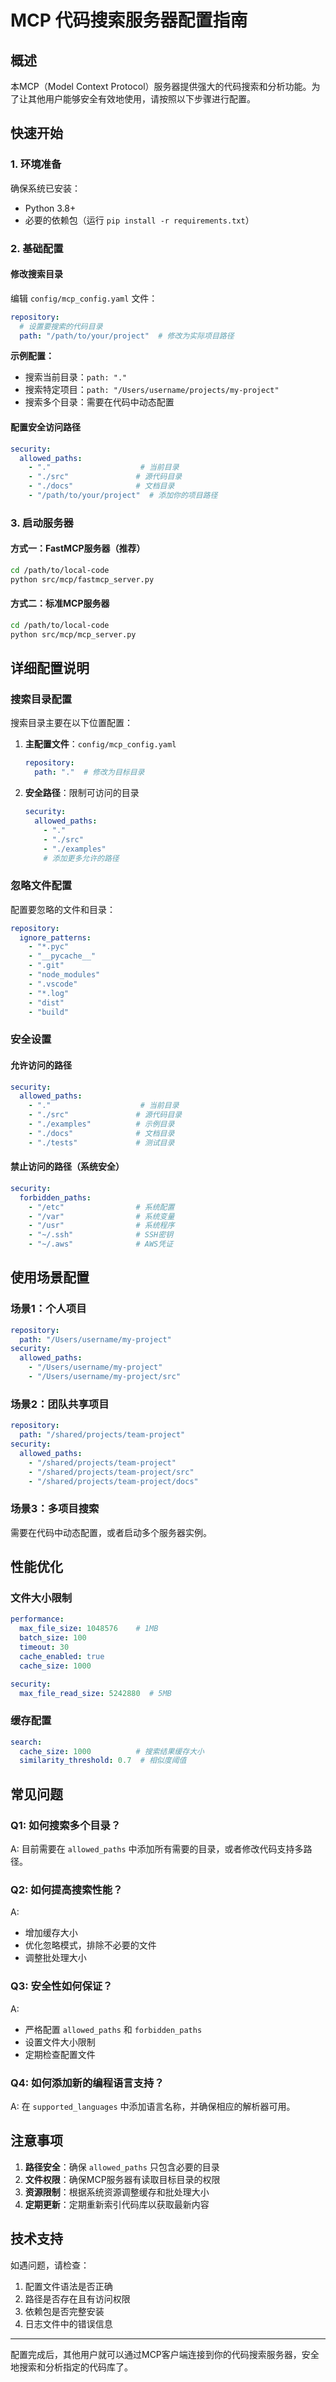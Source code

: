 # MCP 代码搜索服务器配置指南

## 概述

本MCP（Model Context Protocol）服务器提供强大的代码搜索和分析功能。为了让其他用户能够安全有效地使用，请按照以下步骤进行配置。

## 快速开始

### 1. 环境准备

确保系统已安装：
- Python 3.8+
- 必要的依赖包（运行 `pip install -r requirements.txt`）

### 2. 基础配置

#### 修改搜索目录

编辑 `config/mcp_config.yaml` 文件：

```yaml
repository:
  # 设置要搜索的代码目录
  path: "/path/to/your/project"  # 修改为实际项目路径
```

**示例配置：**
- 搜索当前目录：`path: "."`
- 搜索特定项目：`path: "/Users/username/projects/my-project"`
- 搜索多个目录：需要在代码中动态配置

#### 配置安全访问路径

```yaml
security:
  allowed_paths:
    - "."                    # 当前目录
    - "./src"               # 源代码目录
    - "./docs"              # 文档目录
    - "/path/to/your/project"  # 添加你的项目路径
```

### 3. 启动服务器

#### 方式一：FastMCP服务器（推荐）
```bash
cd /path/to/local-code
python src/mcp/fastmcp_server.py
```

#### 方式二：标准MCP服务器
```bash
cd /path/to/local-code
python src/mcp/mcp_server.py
```

## 详细配置说明

### 搜索目录配置

搜索目录主要在以下位置配置：

1. **主配置文件**：`config/mcp_config.yaml`
   ```yaml
   repository:
     path: "."  # 修改为目标目录
   ```

2. **安全路径**：限制可访问的目录
   ```yaml
   security:
     allowed_paths:
       - "."
       - "./src"
       - "./examples"
       # 添加更多允许的路径
   ```

### 忽略文件配置

配置要忽略的文件和目录：

```yaml
repository:
  ignore_patterns:
    - "*.pyc"
    - "__pycache__"
    - ".git"
    - "node_modules"
    - ".vscode"
    - "*.log"
    - "dist"
    - "build"
```

### 安全设置

#### 允许访问的路径
```yaml
security:
  allowed_paths:
    - "."                    # 当前目录
    - "./src"               # 源代码目录
    - "./examples"          # 示例目录
    - "./docs"              # 文档目录
    - "./tests"             # 测试目录
```

#### 禁止访问的路径（系统安全）
```yaml
security:
  forbidden_paths:
    - "/etc"                # 系统配置
    - "/var"                # 系统变量
    - "/usr"                # 系统程序
    - "~/.ssh"              # SSH密钥
    - "~/.aws"              # AWS凭证
```

## 使用场景配置

### 场景1：个人项目
```yaml
repository:
  path: "/Users/username/my-project"
security:
  allowed_paths:
    - "/Users/username/my-project"
    - "/Users/username/my-project/src"
```

### 场景2：团队共享项目
```yaml
repository:
  path: "/shared/projects/team-project"
security:
  allowed_paths:
    - "/shared/projects/team-project"
    - "/shared/projects/team-project/src"
    - "/shared/projects/team-project/docs"
```

### 场景3：多项目搜索
需要在代码中动态配置，或者启动多个服务器实例。

## 性能优化

### 文件大小限制
```yaml
performance:
  max_file_size: 1048576    # 1MB
  batch_size: 100
  timeout: 30
  cache_enabled: true
  cache_size: 1000

security:
  max_file_read_size: 5242880  # 5MB
```

### 缓存配置
```yaml
search:
  cache_size: 1000          # 搜索结果缓存大小
  similarity_threshold: 0.7  # 相似度阈值
```

## 常见问题

### Q1: 如何搜索多个目录？
A: 目前需要在 `allowed_paths` 中添加所有需要的目录，或者修改代码支持多路径。

### Q2: 如何提高搜索性能？
A: 
- 增加缓存大小
- 优化忽略模式，排除不必要的文件
- 调整批处理大小

### Q3: 安全性如何保证？
A: 
- 严格配置 `allowed_paths` 和 `forbidden_paths`
- 设置文件大小限制
- 定期检查配置文件

### Q4: 如何添加新的编程语言支持？
A: 在 `supported_languages` 中添加语言名称，并确保相应的解析器可用。

## 注意事项

1. **路径安全**：确保 `allowed_paths` 只包含必要的目录
2. **文件权限**：确保MCP服务器有读取目标目录的权限
3. **资源限制**：根据系统资源调整缓存和批处理大小
4. **定期更新**：定期重新索引代码库以获取最新内容

## 技术支持

如遇问题，请检查：
1. 配置文件语法是否正确
2. 路径是否存在且有访问权限
3. 依赖包是否完整安装
4. 日志文件中的错误信息

---

配置完成后，其他用户就可以通过MCP客户端连接到你的代码搜索服务器，安全地搜索和分析指定的代码库了。